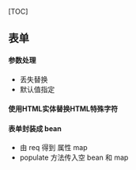 [TOC]
## 表单
#### 参数处理
* 丢失替换
* 默认值指定
#### 使用HTML实体替换HTML特殊字符
#### 表单封装成 bean
* 由 req 得到 属性 map
* populate 方法传入空 bean 和 map